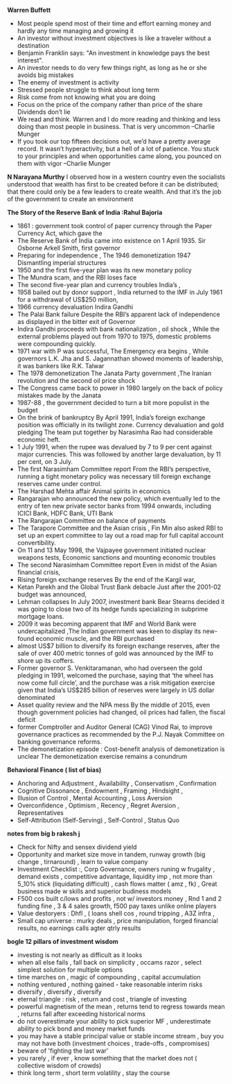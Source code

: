 **Warren Buffett**
* Most people spend most of their time and effort earning money and hardly any time managing and growing it
* An investor without investment objectives is like a traveler without a destination
* Benjamin Franklin says: "An investment in knowledge pays the best interest".
* An investor needs to do very few things right, as long as he or she avoids big mistakes
* The enemy of investment is activity 
* Stressed people struggle to think about long term
* Risk come from not knowing what you are doing 
* Focus on the price of the company rather than price of the share Dividends don’t lie
* We read and think. Warren and I do more reading and thinking and less doing than most people in business. That is very uncommon –Charlie Munger
* If you took our top fifteen decisions out, we’d have a pretty average record. It wasn’t hyperactivity, but a hell of a lot of patience. You stuck to your principles and when opportunities came along, you pounced on them with vigor –Charlie Munger

**N Narayana Murthy**
I observed how in a western country even the socialists understood that wealth has first to be created before it can be distributed; that there could only be a few leaders to create wealth. And that it’s the job of the government to create an environment


**The Story of the Reserve Bank of India :Rahul Bajoria**
- 1861 : government took control of paper currency  through the Paper Currency Act, which gave the
- The Reserve Bank of India came into existence on 1 April 1935. Sir Osborne Arkell Smith, first governor 
- Preparing for independence , The 1946 demonetization 1947 Dismantling imperial structures
- 1950 and the first five-year plan  was its new monetary policy
- The Mundra scam, and the RBI loses face
- The second five-year plan and currency troubles India’s , 
- 1958 bailed out by donor support , India returned to the IMF in July 1961 for a withdrawal of US$250 million,
- 1966 currency devaluation Indira Gandhi 
- The Palai Bank failure Despite the RBI’s apparent lack of independence as displayed in the bitter exit of Governor
- Indira Gandhi proceeds with bank nationalization , oil shock , While the external problems played out from 1970 to 1975, domestic problems were compounding quickly. 
- 1971 war with P was successful, The Emergency era begins , While governors L.K. Jha and S. Jagannathan showed moments of leadership, it was bankers like R.K. Talwar
- The 1978 demonetization The Janata Party government ,The Iranian revolution and the second oil price shock 
- The Congress came back to power in 1980 largely on the back of policy mistakes made by the Janata
- 1987-88 , the government decided to turn a bit more populist in the budget 
- On the brink of bankruptcy By April 1991, India’s foreign exchange position was officially in its twilight zone. Currency devaluation and gold pledging The team put together by Narasimha Rao had considerable economic heft. 
- 1 July 1991, when the rupee was devalued by 7 to 9 per cent against major currencies. This was followed by another large devaluation, by 11 per cent, on 3 July. 
- The first Narasimham Committee report From the RBI’s perspective, running a tight monetary policy was necessary till foreign exchange reserves came under control. 
- The Harshad Mehta affair Animal spirits in economics 
- Rangarajan who announced the new policy, which eventually led to the entry of ten new private sector banks from 1994 onwards, including ICICI Bank, HDFC Bank, UTI Bank 
- The Rangarajan Committee on balance of payments
- The Tarapore Committee and the Asian crisis , Fin Min also asked RBI to set up an expert committee to lay out a road map for full capital account convertibility.
- On 11 and 13 May 1998, the Vajpayee government initiated nuclear weapons tests, Economic sanctions and mounting economic troubles
- The second Narasimham Committee report Even in midst of the Asian financial crisis, 
- Rising foreign exchange reserves By the end of the Kargil war, 
- Ketan Parekh and the Global Trust Bank debacle Just after the 2001-02 budget was announced, 
- Lehman collapses In July 2007, investment bank Bear Stearns decided it was going to close two of its hedge funds specializing in subprime mortgage loans.
- 2009 it was becoming apparent that IMF and World Bank were undercapitalized ,The Indian government was keen to display its new-found economic muscle, and the RBI purchased 
- almost US$7 billion to diversify its foreign exchange reserves, after the sale of over 400 metric tonnes of gold was announced by the IMF to shore up its coffers. 
- Former governor S. Venkitaramanan, who had overseen the gold pledging in 1991, welcomed the purchase, saying that ‘the wheel has now come full circle’, and the purchase was a risk mitigation exercise given that India’s US$285 billion of reserves were largely in US dollar denominated
- Asset quality review and the NPA mess By the middle of 2015, even though government policies had changed, oil prices had fallen, the fiscal deficit
- former Comptroller and Auditor General (CAG) Vinod Rai, to improve governance practices as recommended by the P.J. Nayak Committee on banking governance reforms. 
- The demonetization episode : Cost-benefit analysis of demonetization is unclear The demonetization exercise remains a conundrum


**Behavioral Finance ( list of bias)**
* Anchoring and Adjustment , Availability , Conservatism  , Confirmation 
* Cognitive Dissonance  , Endowment , Framing , Hindsight , 
* Illusion of Control  , Mental Accounting , Loss Aversion 
* Overconfidence , Optimism , Recency , Regret Aversion  , Representatives 
* Self-Attribution (Self-Serving)  , Self-Control  , Status Quo
  

**notes from big b rakesh j**
* Check for Nifty and sensex dividend yield
* Opportunity and market size move in tandem, runway growth (big change , tirnaround) , learn to value company
* Investment Checklist :, Corp Governance,  owners runing w frugality , demand exists , competitive advantage,  liquidity imp , not more than 5_10% stick (liquidating difficult) , cash flows matter ( amz , fk) , Great business made w skills and superior budiness models
* F500 cos built c/lows and profits , not w/ investors money , Rnd 1 and 2 funding fine , 3 & 4 sales growth, f500 pay taxes unlike online players 
* Value destoryers : Dhfl , ( loans shell cos , round tripping  , A3Z infra , 
* Small cap universe : murky deals , price manipulation,  forged financial results,  no earnings calls agter qtrly results

**bogle 12 pillars of investment wisdom**
* investing is not nearly as difficult as it looks 
* when all else fails , fall back on simplicity , occams razor , select simplest solution for multiple options
* time marches on , magic of compounding , capital accumulation
* nothing ventured , nothing gained - take reasonable interim risks
* diversify , diversify , diversify 
* eternal triangle : risk , return and cost , triangle of investing
* powerful magnetism of the mean , returns tend to regress towards mean , returns fall after exceeding historical norms
* do not overestimate your ability to pick superior MF , underestimate ability to pick bond and money market funds 
* you may have a stable principal value or stable income stream , buy you may not have both (investment choices , trade-offs , compromises)
* beware of 'fighting the last war'
* you rarely , if ever , know something that the market does not ( collective wisdom of crowds)
* think long term , short term volatility , stay the course 




